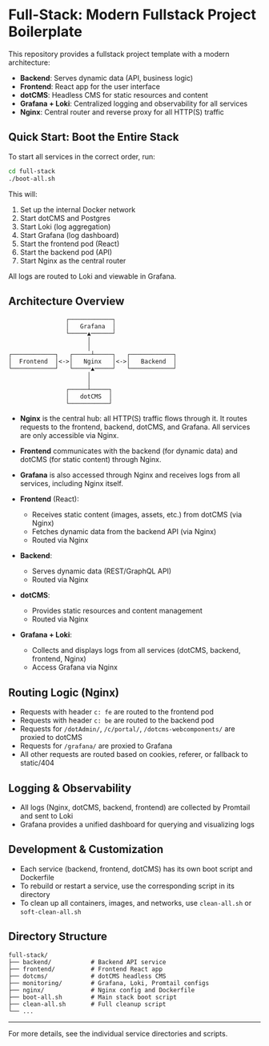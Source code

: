 # Full-Stack: Modern Fullstack Project Boilerplate

This repository provides a fullstack project template with a modern architecture:

- **Backend**: Serves dynamic data (API, business logic)
- **Frontend**: React app for the user interface
- **dotCMS**: Headless CMS for static resources and content
- **Grafana + Loki**: Centralized logging and observability for all services
- **Nginx**: Central router and reverse proxy for all HTTP(S) traffic

## Quick Start: Boot the Entire Stack

To start all services in the correct order, run:

```bash
cd full-stack
./boot-all.sh
```

This will:
1. Set up the internal Docker network
2. Start dotCMS and Postgres
3. Start Loki (log aggregation)
4. Start Grafana (log dashboard)
5. Start the frontend pod (React)
6. Start the backend pod (API)
7. Start Nginx as the central router

All logs are routed to Loki and viewable in Grafana.

## Architecture Overview


```
                ┌────────────┐
                │   Grafana  │
                └─────▲──────┘
                      │
                      │
┌────────────┐   ┌─────┴─────┐   ┌────────────┐
│  Frontend  │<->│   Nginx   │<->│   Backend  │
└────────────┘   └─────▲─────┘   └────────────┘
                      │
                      │
                ┌─────┴─────┐
                │   dotCMS  │
                └───────────┘
```

- **Nginx** is the central hub: all HTTP(S) traffic flows through it. It routes requests to the frontend, backend, dotCMS, and Grafana. All services are only accessible via Nginx.
- **Frontend** communicates with the backend (for dynamic data) and dotCMS (for static content) through Nginx.
- **Grafana** is also accessed through Nginx and receives logs from all services, including Nginx itself.

- **Frontend** (React):
  - Receives static content (images, assets, etc.) from dotCMS (via Nginx)
  - Fetches dynamic data from the backend API (via Nginx)
  - Routed via Nginx

- **Backend**:
  - Serves dynamic data (REST/GraphQL API)
  - Routed via Nginx

- **dotCMS**:
  - Provides static resources and content management
  - Routed via Nginx

- **Grafana + Loki**:
  - Collects and displays logs from all services (dotCMS, backend, frontend, Nginx)
  - Access Grafana via Nginx


## Routing Logic (Nginx)

- Requests with header `c: fe` are routed to the frontend pod
- Requests with header `c: be` are routed to the backend pod
- Requests for `/dotAdmin/`, `/c/portal/`, `/dotcms-webcomponents/` are proxied to dotCMS
- Requests for `/grafana/` are proxied to Grafana
- All other requests are routed based on cookies, referer, or fallback to static/404

## Logging & Observability

- All logs (Nginx, dotCMS, backend, frontend) are collected by Promtail and sent to Loki
- Grafana provides a unified dashboard for querying and visualizing logs

## Development & Customization

- Each service (backend, frontend, dotCMS) has its own boot script and Dockerfile
- To rebuild or restart a service, use the corresponding script in its directory
- To clean up all containers, images, and networks, use `clean-all.sh` or `soft-clean-all.sh`

## Directory Structure

```
full-stack/
├── backend/           # Backend API service
├── frontend/          # Frontend React app
├── dotcms/            # dotCMS headless CMS
├── monitoring/        # Grafana, Loki, Promtail configs
├── nginx/             # Nginx config and Dockerfile
├── boot-all.sh        # Main stack boot script
├── clean-all.sh       # Full cleanup script
└── ...
```

---

For more details, see the individual service directories and scripts.